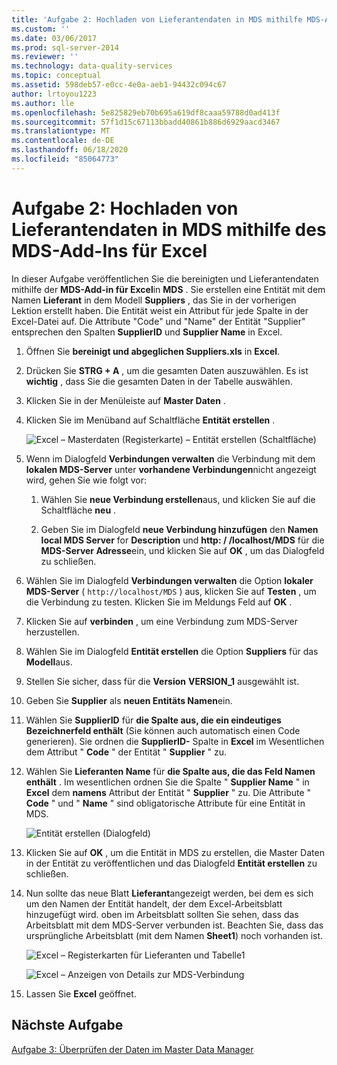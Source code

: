 ```yaml
---
title: 'Aufgabe 2: Hochladen von Lieferantendaten in MDS mithilfe MDS-Add-in für Excel | Microsoft-Dokumentation'
ms.custom: ''
ms.date: 03/06/2017
ms.prod: sql-server-2014
ms.reviewer: ''
ms.technology: data-quality-services
ms.topic: conceptual
ms.assetid: 598deb57-e0cc-4e0a-aeb1-94432c094c67
author: lrtoyou1223
ms.author: lle
ms.openlocfilehash: 5e825829eb70b695a619df8caaa59788d0ad413f
ms.sourcegitcommit: 57f1d15c67113bbadd40861b886d6929aacd3467
ms.translationtype: MT
ms.contentlocale: de-DE
ms.lasthandoff: 06/18/2020
ms.locfileid: "85064773"
---
```

# <a name="task-2-uploading-supplier-data-to-mds-using-mds-add-in-for-excel"></a>Aufgabe 2: Hochladen von Lieferantendaten in MDS mithilfe des MDS-Add-Ins für Excel
  In dieser Aufgabe veröffentlichen Sie die bereinigten und Lieferantendaten mithilfe der **MDS-Add-in für Excel**in **MDS** . Sie erstellen eine Entität mit dem Namen **Lieferant** in dem Modell **Suppliers** , das Sie in der vorherigen Lektion erstellt haben. Die Entität weist ein Attribut für jede Spalte in der Excel-Datei auf. Die Attribute "Code" und "Name" der Entität "Supplier" entsprechen den Spalten **SupplierID** und **Supplier Name** in Excel.  
  
1.  Öffnen Sie **bereinigt und abgeglichen Suppliers.xls** in **Excel**.  
  
2.  Drücken Sie **STRG + A** , um die gesamten Daten auszuwählen. Es ist **wichtig** , dass Sie die gesamten Daten in der Tabelle auswählen.  
  
3.  Klicken Sie in der Menüleiste auf **Master Daten** .  
  
4.  Klicken Sie im Menüband auf Schaltfläche **Entität erstellen** .  
  
     ![Excel – Masterdaten (Registerkarte) – Entität erstellen (Schaltfläche)](../../2014/tutorials/media/et-ulingsdtomdsusingmdsaddinforexcel-01.jpg "Excel – Masterdaten (Registerkarte) – Entität erstellen (Schaltfläche)")  
  
5.  Wenn im Dialogfeld **Verbindungen verwalten** die Verbindung mit dem **lokalen MDS-Server** unter **vorhandene Verbindungen**nicht angezeigt wird, gehen Sie wie folgt vor:  
  
    1.  Wählen Sie **neue Verbindung erstellen**aus, und klicken Sie auf die Schaltfläche **neu** .  
  
    2.  Geben Sie im Dialogfeld **neue Verbindung hinzufügen** den **Namen local MDS Server** for **Description** und **http: \/ /localhost/MDS** für die **MDS-Server Adresse**ein, und klicken Sie auf **OK** , um das Dialogfeld zu schließen.  
  
6.  Wählen Sie im Dialogfeld **Verbindungen verwalten** die Option **lokaler MDS-Server** ( `http://localhost/MDS` ) aus, klicken Sie auf **Testen** , um die Verbindung zu testen. Klicken Sie im Meldungs Feld auf **OK** .  
  
7.  Klicken Sie auf **verbinden** , um eine Verbindung zum MDS-Server herzustellen.  
  
8.  Wählen Sie im Dialogfeld **Entität erstellen** die Option **Suppliers** für das **Modell**aus.  
  
9. Stellen Sie sicher, dass für die **Version** **VERSION_1** ausgewählt ist.  
  
10. Geben Sie **Supplier** als **neuen Entitäts Namen**ein.  
  
11. Wählen Sie **SupplierID** für **die Spalte aus, die ein eindeutiges Bezeichnerfeld enthält** (Sie können auch automatisch einen Code generieren). Sie ordnen die **SupplierID-** Spalte in **Excel** im Wesentlichen dem Attribut " **Code** " der Entität " **Supplier** " zu.  
  
12. Wählen Sie **Lieferanten Name** für **die Spalte aus, die das Feld Namen enthält** . Im wesentlichen ordnen Sie die Spalte " **Supplier Name** " in **Excel** dem **namens** Attribut der Entität " **Supplier** " zu. Die Attribute " **Code** " und " **Name** " sind obligatorische Attribute für eine Entität in MDS.  
  
     ![Entität erstellen (Dialogfeld)](../../2014/tutorials/media/et-ulingsdtomdsusingmdsaddinforexcel-02.jpg "Entität erstellen (Dialogfeld)")  
  
13. Klicken Sie auf **OK** , um die Entität in MDS zu erstellen, die Master Daten in der Entität zu veröffentlichen und das Dialogfeld **Entität erstellen** zu schließen.  
  
14. Nun sollte das neue Blatt **Lieferant**angezeigt werden, bei dem es sich um den Namen der Entität handelt, der dem Excel-Arbeitsblatt hinzugefügt wird. oben im Arbeitsblatt sollten Sie sehen, dass das Arbeitsblatt mit dem MDS-Server verbunden ist. Beachten Sie, dass das ursprüngliche Arbeitsblatt (mit dem Namen **Sheet1**) noch vorhanden ist.  
  
     ![Excel – Registerkarten für Lieferanten und Tabelle1](../../2014/tutorials/media/et-ulingsdtomdsusingmdsaddinforexcel-03.jpg "Excel – Registerkarten für Lieferanten und Tabelle1")  
  
     ![Excel – Anzeigen von Details zur MDS-Verbindung](../../2014/tutorials/media/et-ulingsdtomdsusingmdsaddinforexcel-04.jpg "Excel – Anzeigen von Details zur MDS-Verbindung")  
  
15. Lassen Sie **Excel** geöffnet.  
  
## <a name="next-task"></a>Nächste Aufgabe  
 [Aufgabe 3: Überprüfen der Daten im Master Data Manager](../../2014/tutorials/task-3-verifying-the-data-in-master-data-manager.md)  
  
  
